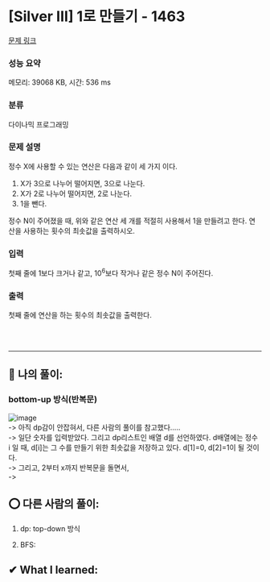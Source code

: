 # [Silver III] 1로 만들기 - 1463 

[문제 링크](https://www.acmicpc.net/problem/1463) 

### 성능 요약

메모리: 39068 KB, 시간: 536 ms

### 분류

다이나믹 프로그래밍

### 문제 설명

<p>정수 X에 사용할 수 있는 연산은 다음과 같이 세 가지 이다.</p>

<ol>
	<li>X가 3으로 나누어 떨어지면, 3으로 나눈다.</li>
	<li>X가 2로 나누어 떨어지면, 2로 나눈다.</li>
	<li>1을 뺀다.</li>
</ol>

<p>정수 N이 주어졌을 때, 위와 같은 연산 세 개를 적절히 사용해서 1을 만들려고 한다. 연산을 사용하는 횟수의 최솟값을 출력하시오.</p>

### 입력 

 <p>첫째 줄에 1보다 크거나 같고, 10<sup>6</sup>보다 작거나 같은 정수 N이 주어진다.</p>

### 출력 

 <p>첫째 줄에 연산을 하는 횟수의 최솟값을 출력한다.</p> <br><br>
 
 <hr>
 
 ## 👑 나의 풀이: <br>
 ### bottom-up 방식(반복문) <br>
 ![image](https://user-images.githubusercontent.com/70849122/231634315-0419b0cf-8f8d-4a3b-a09c-e4795c6b7daa.png) <br>
 -> 아직 dp감이 안잡혀서, 다른 사람의 풀이를 참고했다..... <br>
 -> 일단 숫자를 입력받았다. 그리고 dp리스트인 배열 d를 선언하였다. d배열에는 정수 i 일 때, d[i]는 그 수를 만들기 위한 최솟값을 저장하고 있다. d[1]=0, d[2]=1이 될 것이다.<br>
 -> 그리고, 2부터 x까지 반복문을 돌면서, <br>
 -> <br>
 

 ## ⭕ 다른 사람의 풀이: <br>
 1. dp: top-down 방식 <br>
 
 2. BFS: <br>
 
 
 ## ✔ What I learned: <br>
 
